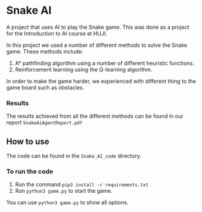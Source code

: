 # Snake AI 
A project that uses AI to play the Snake game. This was done as a project for the Introduction to AI course at HUJI.


In this project we used a number of different methods to solve the Snake game. These methods include:
1. A* pathfinding algorithm using a number of different heuristic functions.
2. Reinforcement learning using the Q-learning algorithm.


In order to make the game harder, we experienced with different thing to the game board such as obstacles.

### Results
The results achieved from all the different methods can be found in our report ```SnakeAiAgentReport.pdf``` 


## How to use
The code can be found in the ```Snake_AI_code``` directory.

### To run the code
1. Run the command ```pip3 install -r requirements.txt```
2. Run ```python3 game.py``` to start the game.

You can use ```python3 game.py``` to show all options.
